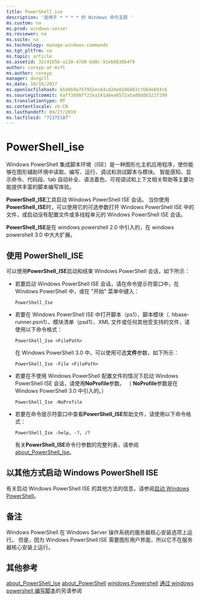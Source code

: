 ```yaml
---
title: PowerShell_ise
description: '适用于 * * * * 的 Windows 命令主题 '
ms.custom: na
ms.prod: windows-server
ms.reviewer: na
ms.suite: na
ms.technology: manage-windows-commands
ms.tgt_pltfrm: na
ms.topic: article
ms.assetid: 32c41b5b-a210-47d9-bd8c-91eb9830b4f0
author: coreyp-at-msft
ms.author: coreyp
manager: dongill
ms.date: 10/16/2017
ms.openlocfilehash: 65d8b9e7b7952ec64cd24e8106802cf66de693c6
ms.sourcegitcommit: 6aff3d88ff22ea141a6ea6572a5ad8dd6321f199
ms.translationtype: MT
ms.contentlocale: zh-CN
ms.lasthandoff: 09/27/2019
ms.locfileid: "71372187"
---
```

# <a name="powershell_ise"></a>PowerShell_ise



Windows PowerShell 集成脚本环境（ISE）是一种图形化主机应用程序，使你能够在图形辅助环境中读取、编写、运行、调试和测试脚本与模块。 智能感知、显示命令、代码段、tab 自动补全、语法着色、可视调试和上下文相关帮助等主要功能提供丰富的脚本编写体验。

**PowerShell_ISE**工具启动 Windows PowerShell ISE 会话。 当你使用**PowerShell_ISE**时，可以使用它的可选参数打开 Windows PowerShell ISE 中的文件，或启动没有配置文件或多线程单元的 Windows PowerShell ISE 会话。

**PowerShell_ISE**是在 windows powershell 2.0 中引入的，在 windows powershell 3.0 中大大扩展。

## <a name="using-powershell_iseexe"></a>使用 PowerShell_ISE

可以使用**PowerShell_ISE**启动和结束 Windows PowerShell 会话，如下所示：
- 若要启动 Windows PowerShell ISE 会话，请在命令提示符窗口中，在 Windows PowerShell 中，或在 "开始" 菜单中键入：  
  ```
  PowerShell_Ise
  ```  
- 若要在 Windows PowerShell ISE 中打开脚本（ps1）、脚本模块（. hbase-runner.psm1）、模块清单（psd1）、XML 文件或任何其他受支持的文件，请使用以下命令格式：  
  ```
  PowerShell_Ise <FilePath>
  ```  
  在 Windows PowerShell 3.0 中，可以使用可选**文件**参数，如下所示：  
  ```
  PowerShell_Ise -File <FilePath>
  ```  
- 若要在不使用 Windows PowerShell 配置文件的情况下启动 Windows PowerShell ISE 会话，请使用**NoProfile**参数。 （ **NoProfile**参数是在 Windows PowerShell 3.0 中引入的。）  
  ```
  PowerShell_Ise -NoProfile
  ```  
- 若要在命令提示符窗口中查看**PowerShell_ISE**帮助文件，请使用以下命令格式：  
  ```
  PowerShell_Ise -help, -?, /?
  ```  
  有关**PowerShell_ISE**命令行参数的完整列表，请参阅[about_PowerShell_Ise](https://go.microsoft.com/fwlink/?LinkId=256512)。

## <a name="start-windows-powershell-ise-in-other-ways"></a>以其他方式启动 Windows PowerShell ISE

有关启动 Windows PowerShell ISE 的其他方法的信息，请参阅[启动 Windows PowerShell](https://go.microsoft.com/fwlink/?LinkID=135259)。

## <a name="remarks"></a>备注

Windows PowerShell 在 Windows Server 操作系统的服务器核心安装选项上运行。 但是，因为 Windows PowerShell ISE 需要图形用户界面，所以它不在服务器核心安装上运行。

## <a name="additional-references"></a>其他参考

[about_PowerShell_Ise](https://go.microsoft.com/fwlink/?LinkId=256512)
[about_PowerShell](https://go.microsoft.com/fwlink/?LinkID=113439)
[windows Powershell](https://go.microsoft.com/fwlink/?LinkID=107116)
[通过 windows powershell 编写脚本](https://technet.microsoft.com/scriptcenter/dd742419)的另请参阅
